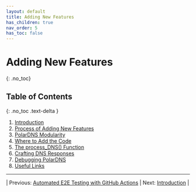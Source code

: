 ```yaml
---
layout: default
title: Adding New Features
has_children: true
nav_order: 5
has_toc: false
---
```


# Adding New Features
{: .no_toc}

## Table of Contents
{: .no_toc .text-delta }

1. [Introduction](introduction)
1. [Process of Adding New Features](process-of-adding)
1. [PolarDNS Modularity](polardns-modularity)
1. [Where to Add the Code](where-to-add-code)
1. [The process_DNS() Function](process_dns-function)
1. [Crafting DNS Responses](crafting-dns-responses)
1. [Debugging PolarDNS](debugging-polardns)
1. [Useful Links](useful-links)

--- 

| Previous: [Automated E2E Testing with GitHub Actions](../using-polardns/github-actions-e2e) | Next: [Introduction](introduction) |
